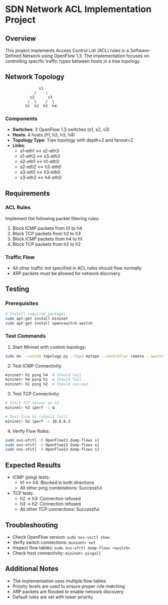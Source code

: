 # SDN Network ACL Implementation Project

## Overview
This project implements Access Control List (ACL) rules in a Software-Defined Network using OpenFlow 1.3. The implementation focuses on controlling specific traffic types between hosts in a tree topology.

## Network Topology
```
               s1
             /    \
           s2      s3
          /  \    /  \
         h1  h2  h3  h4
```

### Components
- **Switches**: 3 OpenFlow 1.3 switches (s1, s2, s3)
- **Hosts**: 4 hosts (h1, h2, h3, h4)
- **Topology Type**: Tree topology with depth=2 and fanout=2
- **Links**:
  - s1-eth1 <-> s2-eth3
  - s1-eth2 <-> s3-eth3
  - s2-eth1 <-> h1-eth0
  - s2-eth2 <-> h2-eth0
  - s3-eth1 <-> h3-eth0
  - s3-eth2 <-> h4-eth0

## Requirements

### ACL Rules
Implement the following packet filtering rules:
1. Block ICMP packets from h1 to h4
2. Block TCP packets from h2 to h3
3. Block ICMP packets from h4 to h1
4. Block TCP packets from h3 to h2

### Traffic Flow
- All other traffic not specified in ACL rules should flow normally
- ARP packets must be allowed for network discovery

## Testing

### Prerequisites
```bash
# Install required packages
sudo apt-get install mininet
sudo apt-get install openvswitch-switch
```

### Test Commands
1. Start Mininet with custom topology:
```bash
sudo mn --custom topology.py --topo mytopo --controller remote --switch ovs,protocols=OpenFlow13
```

2. Test ICMP Connectivity:
```bash
mininet> h1 ping h4  # Should fail
mininet> h4 ping h1  # Should fail
mininet> h1 ping h2  # Should succeed
```

3. Test TCP Connectivity:
```bash
# Start TCP server on h3
mininet> h3 iperf -s &

# Test from h2 (should fail)
mininet> h2 iperf -c 10.0.0.3
```

4. Verify Flow Rules:
```bash
sudo ovs-ofctl -O OpenFlow13 dump-flows s1
sudo ovs-ofctl -O OpenFlow13 dump-flows s2
sudo ovs-ofctl -O OpenFlow13 dump-flows s3
```

## Expected Results
- ICMP (ping) tests:
  - h1 ↔ h4: Blocked in both directions
  - All other ping combinations: Successful
- TCP tests:
  - h2 → h3: Connection refused
  - h3 → h2: Connection refused
  - All other TCP connections: Successful

## Troubleshooting
- Check OpenFlow version: `sudo ovs-vsctl show`
- Verify switch connections: `mininet> net`
- Inspect flow tables: `sudo ovs-ofctl dump-flows <switch>`
- Check host connectivity: `mininet> pingall`

## Additional Notes
- The implementation uses multiple flow tables
- Priority levels are used to ensure proper rule matching
- ARP packets are flooded to enable network discovery
- Default rules are set with lower priority